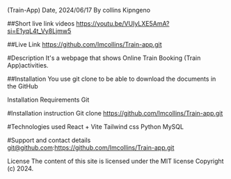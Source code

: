 (Train-App)
Date, 2024/06/17
By collins Kipngeno

##Short live link videos
https://youtu.be/VUIyLXE5AmA?si=E1yqL4t_Vy8Ljmw5


##Live Link
https://github.com/Imcollins/Train-app.git

#Description
It's a webpage that shows Online Train Booking (Train App)activities.

##Installation
You use git clone to be able to download the documents in the GitHub

Installation Requirements
Git

#Installation instruction
Git clone https://github.com/Imcollins/Train-app.git

#Technologies used
React + Vite
Tailwind css
Python
MySQL


#Support and contact details
git@github.com:https://github.com/Imcollins/Train-app.git

License
The content of this site is licensed under the MIT license Copyright (c) 2024.


